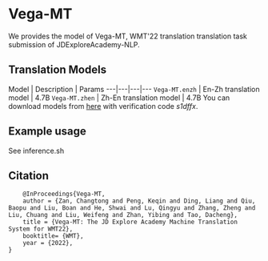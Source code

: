 # Vega-MT

We provides the model of Vega-MT, WMT'22 translation translation task submission of JDExploreAcademy-NLP.

## Translation Models

Model | Description | Params 
---|---|---|---
`Vega-MT.enzh` | En-Zh translation model | 4.7B 
`Vega-MT.zhen` | Zh-En translation model | 4.7B 
You can download models from [here](http://box.jd.com/sharedInfo/B5B1DD75A432BBD9EEC946AFBC5707A7) with verification code *s1dffx*.

## Example usage

See inference.sh

## Citation

```
    @InProceedings{Vega-MT,
    author = {Zan, Changtong and Peng, Keqin and Ding, Liang and Qiu, Baopu and Liu, Boan and He, Shwai and Lu, Qingyu and Zhang, Zheng and Liu, Chuang and Liu, Weifeng and Zhan, Yibing and Tao, Dacheng},
    title = {Vega-MT: The JD Explore Academy Machine Translation System for WMT22},
    booktitle= {WMT},
    year = {2022},
}
```
